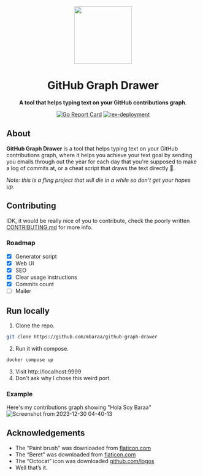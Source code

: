 <div align="center">
  <a href="https://github-graph-drawer.mbaraa.com" target="_blank"><img src="https://github-graph-drawer.mbaraa.com/resources/logo.png" width="150" /></a>

  <h1>GitHub Graph Drawer</h1>
  <p>
    <strong>A tool that helps typing text on your GitHub contributions graph.</strong>
  </p>
  <p>
<!--     <a href="https://godoc.org/github.com/mbaraa/github-graph-drawer"><img alt="GoDoc" src="https://godoc.org/github.com/mbaraa/github-graph-drawer?status.png"/></a> -->
    <a href="https://goreportcard.com/report/github.com/mbaraa/github-graph-drawer"><img alt="Go Report Card" src="https://goreportcard.com/badge/github.com/mbaraa/github-graph-drawer"/></a>
    <a href="https://github.com/mbaraa/github-graph-drawer/actions/workflows/rex-deployment.yml"><img alt="rex-deployment" src="https://github.com/mbaraa/github-graph-drawer/actions/workflows/rex-deployment.yml/badge.svg"/></a>
  </p>
</div>

## About

**GitHub Graph Drawer** is a tool that helps typing text on your GitHub contributions graph, where it helps you achieve your text goal by sending you emails through out the year for each day that you're supposed to make a log of commits at, or a cheat script that draws the text directly 👀.

_Note: this is a fling project that will die in a while so don't get your hopes up._

## Contributing

IDK, it would be really nice of you to contribute, check the poorly written [CONTRIBUTING.md](/CONTRIBUTING.md) for more info.

### Roadmap

- [x] Generator script
- [x] Web UI
- [x] SEO
- [x] Clear usage instructions
- [x] Commits count
- [ ] Mailer

## Run locally

1. Clone the repo.

```bash
git clone https://github.com/mbaraa/github-graph-drawer
```

2. Run it with compose.

```bash
docker compose up
```

3. Visit http://localhost:9999
4. Don't ask why I chose this weird port.

### Example

Here's my contributions graph showing "Hola Soy Baraa"
![Screenshot from 2023-12-30 04-40-13](https://github.com/mbaraa/github-graph-drawer/assets/26228836/4306149c-7f14-41d1-9e81-a34a6e861a44)

## Acknowledgements
- The “Paint brush” was downloaded from [flaticon.com](https://www.flaticon.com/free-icons/paint-brush)
- The “Beret” was downloaded from [flaticon.com](https://www.flaticon.com/free-icons/beret)
- The “Octocat” icon was downloaded [github.com/logos](https://github.com/logos)
- Well that’s it.
